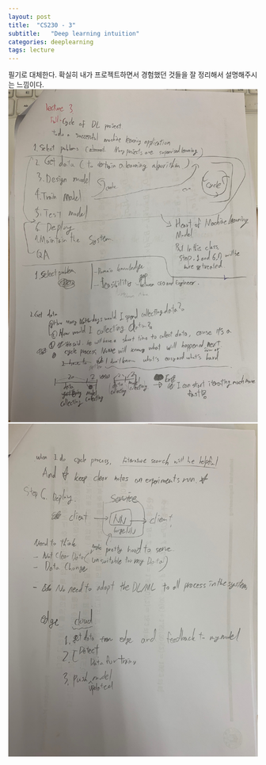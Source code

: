 ```yaml
---
layout: post
title:  "CS230 - 3"
subtitle:   "Deep learning intuition"
categories: deeplearning
tags: lecture
---
```


필기로 대체한다.
확실히 내가 프로젝트하면서 경험했던 것들을 잘 정리해서 설명해주시는 느낌이다.
![필기1](/assets/img/cs230-3-1.jpg)
![필기2](/assets/img/cs230-3-2.jpg)

